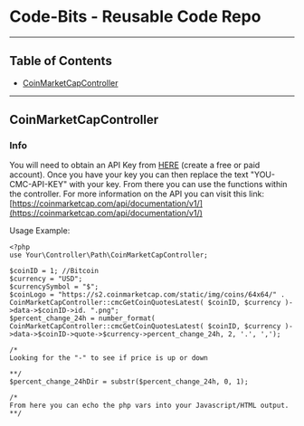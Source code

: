 # Code-Bits - Reusable Code Repo
------------------------------------------
## Table of Contents
- [CoinMarketCapController](#coinmarketcapcontroller)



------------------------------------------
## CoinMarketCapController


### Info
You will need to obtain an API Key from [HERE](https://pro.coinmarketcap.com/signup) (create a free or paid account). Once you have your key you can then replace the text "YOU-CMC-API-KEY" with your key. From there you can use the functions within the controller.
For more information on the API you can visit this link: [https://coinmarketcap.com/api/documentation/v1/](https://coinmarketcap.com/api/documentation/v1/)

Usage Example:
```
<?php
use Your\Controller\Path\CoinMarketCapController;

$coinID = 1; //Bitcoin
$currency = "USD";
$currencySymbol = "$";
$coinLogo = "https://s2.coinmarketcap.com/static/img/coins/64x64/" . CoinMarketCapController::cmcGetCoinQuotesLatest( $coinID, $currency )->data->$coinID->id. ".png";
$percent_change_24h = number_format( CoinMarketCapController::cmcGetCoinQuotesLatest( $coinID, $currency )->data->$coinID->quote->$currency->percent_change_24h, 2, '.', ',');

/*
Looking for the "-" to see if price is up or down

**/
$percent_change_24hDir = substr($percent_change_24h, 0, 1); 

/*
From here you can echo the php vars into your Javascript/HTML output.
**/
```
